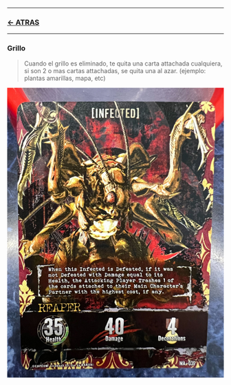 
---

### [<- ATRAS](../README.md)

---



### Grillo

> Cuando el grillo es eliminado, te quita una carta attachada cualquiera,
si son 2 o mas cartas attachadas, se quita una al azar.
(ejemplo: plantas amarillas, mapa, etc)

![alt monster_grillo.jpg](https://github.com/jachiev8a/resident-evil-rule-book/blob/master/_python/img/monster_grillo.jpg?raw=true)


